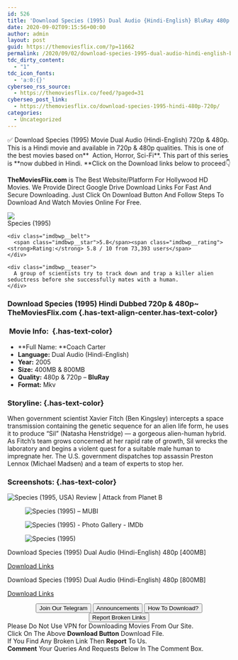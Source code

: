 ```yaml
---
id: 526
title: 'Download Species (1995) Dual Audio {Hindi-English} BluRay 480p [400MB] || 720p [800MB]'
date: 2020-09-02T09:15:56+00:00
author: admin
layout: post
guid: https://themoviesflix.com/?p=11662
permalink: /2020/09/02/download-species-1995-dual-audio-hindi-english-bluray-480p-400mb-720p-800mb/
tdc_dirty_content:
  - "1"
tdc_icon_fonts:
  - 'a:0:{}'
cyberseo_rss_source:
  - https://themoviesflix.co/feed/?paged=31
cyberseo_post_link:
  - https://themoviesflix.co/download-species-1995-hindi-480p-720p/
categories:
  - Uncategorized
---
```

✅ Download Species (1995)&nbsp;Movie&nbsp;Dual Audio (Hindi-English)&nbsp;720p&nbsp;&&nbsp;480p. This is a Hindi movie and available in&nbsp;720p&nbsp;&&nbsp;480p&nbsp;qualities. This is one of the best movies based on**&nbsp;&nbsp;Action,&nbsp;Horror,&nbsp;Sci-Fi**. This part of this series is&nbsp;**now dubbed in&nbsp;Hindi.&nbsp;**Click on the Download links below to proceed👇

**TheMoviesFlix.com**&nbsp;is The Best Website/Platform For Hollywood HD Movies. We Provide Direct Google Drive Download Links For Fast And Secure Downloading. Just Click On Download Button And Follow Steps To Download And Watch Movies Online For Free.

<div class="imdbwp imdbwp--movie dark">
  <div class="imdbwp__thumb">
    <a class="imdbwp__link" target="_blank" title="Species" href="https://www.imdb.com/title/tt0114508/" rel="nofollow noopener noreferrer"><img class="imdbwp__img" src="https://m.media-amazon.com/images/M/MV5BMjEzOTkxNTcyM15BMl5BanBnXkFtZTcwOTk0MjI3NA@@._V1_SX300.jpg" /></a>
  </div>
  
  <div class="imdbwp__content">
    <div class="imdbwp__header">
      <span class="imdbwp__title">Species</span> (1995)
    </div>
    
    <div class="imdbwp__belt">
      <span class="imdbwp__star">5.8</span><span class="imdbwp__rating"><strong>Rating:</strong> 5.8 / 10 from 73,393 users</span>
    </div>
    
    <div class="imdbwp__teaser">
      A group of scientists try to track down and trap a killer alien seductress before she successfully mates with a human.
    </div>
  </div>
</div>

### Download Species (1995) Hindi Dubbed 720p & 480p~ TheMoviesFlix.com {.has-text-align-center.has-text-color}

### &nbsp;Movie Info:&nbsp; {.has-text-color}

  * **Full Name:&nbsp;**Coach Carter
  * **Language:**&nbsp;Dual Audio (Hindi-English)
  * **Year:**&nbsp;2005
  * **Size:**&nbsp;400MB & 800MB
  * **Quality:**&nbsp;480p & 720p –&nbsp;**BluRay**
  * **Format:**&nbsp;Mkv

### Storyline: {.has-text-color}

When government scientist Xavier Fitch (Ben Kingsley) intercepts a space transmission containing the genetic sequence for an alien life form, he uses it to produce “Sil” (Natasha Henstridge) — a gorgeous alien-human hybrid. As Fitch’s team grows concerned at her rapid rate of growth, Sil wrecks the laboratory and begins a violent quest for a suitable male human to impregnate her. The U.S. government dispatches top assassin Preston Lennox (Michael Madsen) and a team of experts to stop her.

### Screenshots: {.has-text-color}<figure class="wp-block-image alignwide">

![Species (1995, USA) Review | Attack from Planet B](https://www.attackfromplanetb.com/wp-content/uploads/2019/06/Species_5.png) </figure> <figure class="wp-block-image">![Species (1995) – MUBI](https://assets.mubicdn.net/images/film/4780/image-w856.jpg?1481130421)</figure> <figure class="wp-block-image">![Species (1995) - Photo Gallery - IMDb](https://m.media-amazon.com/images/M/MV5BNzM3NDYzNjM5Ml5BMl5BanBnXkFtZTcwMzA1MjI3NA@@._V1_.jpg)</figure> <figure class="wp-block-image">![Species (1995)](https://m.media-amazon.com/images/M/MV5BMTc2NTIzODg1M15BMl5BanBnXkFtZTcwMzk0MjI3NA@@._V1_.jpg)</figure> 

<p class="has-text-align-center has-text-color has-medium-font-size">
  Download Species (1995) Dual Audio (Hindi-English) 480p [400MB]
</p>

<span class="mb-center maxbutton-3-center"><span class="maxbutton-3-container mb-container"><a class="maxbutton-3 maxbutton maxbutton-post-button" target="_blank" rel="nofollow noopener noreferrer" href="https://coinquint.com/a9090/"><span class="mb-text">Download Links</span></a></span></span>

<p class="has-text-align-center has-text-color has-medium-font-size">
  Download Species (1995) Dual Audio (Hindi-English) 480p [800MB]
</p>

<span class="mb-center maxbutton-3-center"><span class="maxbutton-3-container mb-container"><a class="maxbutton-3 maxbutton maxbutton-post-button" target="_blank" rel="nofollow noopener noreferrer" href="https://coinquint.com/a9092/"><span class="mb-text">Download Links</span></a></span></span>

<center>
</center>

<center>
  <a href="https://t.me/themoviesflixcom" target="_blank" data-wpel-link="external" rel="nofollow external noopener noreferrer"><button class="button button5">Join Our Telegram</button></a> <a href="https://themoviesflix.co/download-species-1995-hindi-480p-720p/#" target="_blank" data-wpel-link="external" rel="nofollow external noopener noreferrer"><button class="button button5">Announcements</button></a> <a href="https://themoviesflix.com/how-to-download/" target="_blank" data-wpel-link="external" rel="nofollow external noopener noreferrer"><button class="button button5">How To Download?</button></a> <a href="https://themoviesflix.co/download-species-1995-hindi-480p-720p/#" target="_blank" data-wpel-link="external" rel="nofollow external noopener noreferrer"><button class="button button5">Report Broken Links</button></a>
</center>

<div class="alert alert-danger">
  Please Do Not Use VPN for Downloading Movies From Our Site.
</div>

<div class="alert alert-success">
  Click On The Above <strong>Download Button</strong> Download File.
</div>

<div class="alert alert-warning">
  If You Find Any Broken Link Then <strong>Report</strong> To Us.
</div>

<div class="alert alert-info">
  <strong>Comment</strong> Your Queries And Requests Below In The Comment Box.
</div>